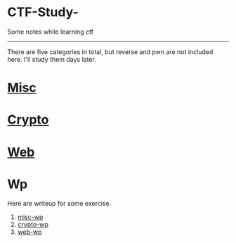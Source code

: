 # CTF-Study-
Some notes while learning ctf

---

There are five categories in total, but reverse and pwn are not included here.
I'll study them days later.

# [Misc](Misc.md)

# [Crypto](Crypto.md)

# [Web](Web)



# Wp
Here are writeup for some exercise.

1. [misc-wp](Wp/misc.md)
2. [crypto-wp](Wp/crypto.md)
3. [web-wp](Wp/web.md)

